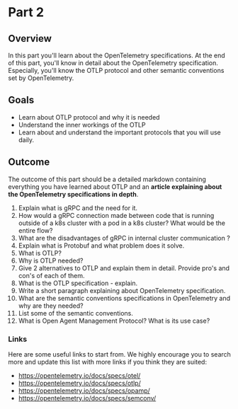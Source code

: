 # Part 2

## Overview

In this part you'll learn about the OpenTelemetry specifications.
At the end of this part, you'll know in detail about the OpenTelemetry specification.
Especially, you'll know the OTLP protocol and other semantic conventions set by OpenTelemetry.

## Goals 
  - Learn about OTLP protocol and why it is needed
  - Understand the inner workings of the OTLP 
  - Learn about and understand the important protocols that you will use daily.

## Outcome
The outcome of this part should be a detailed markdown containing everything you have learned about OTLP and an **article explaining about the OpenTelemetry specifications in depth**.

1. Explain what is gRPC and the need for it.
2. How would a gRPC connection made between code that is running outside of a k8s cluster with a pod in a k8s cluster? What would be the entire flow?
3. What are the disadvantages of gRPC in internal cluster communication ?
4. Explain what is Protobuf and what problem does it solve.
5. What is OTLP?
6. Why is OTLP needed?
7. Give 2 alternatives to OTLP and explain them in detail. Provide pro's and con's of each of them.
8. What is the OTLP specification - explain.
9. Write a short paragraph explaining about OpenTelemetry specification.
10. What are the semantic conventions specifications in OpenTelemetry and why are they needed?
11. List some of the semantic conventions.
12. What is Open Agent Management Protocol? What is its use case?

### Links

Here are some useful links to start from. We highly encourage you to search more and update this list with more links if you think they are suited:

* <https://opentelemetry.io/docs/specs/otel/>
* <https://opentelemetry.io/docs/specs/otlp/>
* <https://opentelemetry.io/docs/specs/opamp/>
* <https://opentelemetry.io/docs/specs/semconv/>

